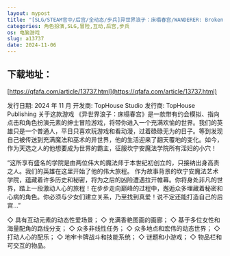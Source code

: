 ```yaml
---
layout: mypost
title: "[SLG/STEAM官中/后宫/全动态/步兵]异世界浪子：床榻春宫/WANDERER: Broken Bed[Ver0.8][PC/2G]"
categories: 角色扮演,SLG,冒险,互动,后宫,步兵
os: 电脑游戏
slug: a13737
date: 2024-11-06
---
```


## 下载地址：

[https://qfafa.com/article/13737.html](https://qfafa.com/article/13737.html)

发行日期:
2024 年 11 月
开发商:
TopHouse Studio
发行商:
TopHouse Publishing
关于这款游戏
《异世界浪子：床榻春宫》是一款带有约会模拟、指向点击和角色扮演元素的绅士冒险游戏，将带你进入一个充满欢愉的世界。我们的英雄只是一个普通人，平日只喜欢玩游戏和看动漫，过着碌碌无为的日子。等到发现自己被传送到充满魔法和巫术的异世界，他的生活迎来了翻天覆地的变化。如今，作为天选之人的他想要成为世界的霸主，征服坎宁安魔法学院所有淫妇的小穴！

“这所享有盛名的学院是由两位伟大的魔法师于本世纪初创立的，只接纳出身高贵之人。我们的英雄在这里开始了他的伟大旅程。
作为故事背景的坎宁安魔法艺术学院，蕴藏着许多历史和秘密，将为之后的凶险遭遇拉开帷幕。你将身处非凡的世界，踏上一段激动人心的旅程！在步步走向巅峰的过程中，邂逅众多埋藏着秘密和心病的角色。你必须与少女们建立关系，乃至找到真爱！说不定还能打造自己的后宫…”

◇ 具有互动元素的动态性爱场景；
◇ 充满香艳图画的画廊；
◇ 基于多位女性和海量配角的路线分支；
◇ 众多非线性任务；
◇ 众多地点和宏伟的动态世界；
◇ 打动人心的配乐；
◇ 地牢卡牌战斗和技能系统；
◇ 谜题和小游戏；
◇ 物品栏和可交互的物品。